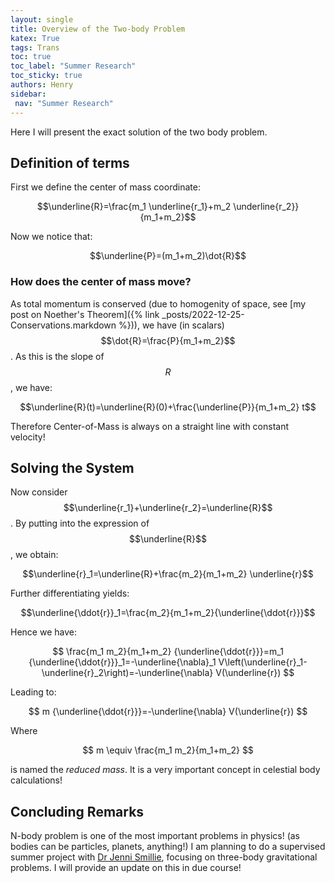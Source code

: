 ```yaml
---
layout: single
title: Overview of the Two-body Problem
katex: True
tags: Trans
toc: true
toc_label: "Summer Research"
toc_sticky: true
authors: Henry
sidebar:
 nav: "Summer Research"
---
```

Here I will present the exact solution of the two body problem.

## Definition of terms

First we define the center of mass coordinate:

$$\underline{R}=\frac{m_1 \underline{r_1}+m_2 \underline{r_2}}{m_1+m_2}$$

Now we notice that:

$$\underline{P}=(m_1+m_2)\dot{R}$$

### How does the center of mass move?

As total momentum is conserved (due to homogenity of space, see [my post on Noether's Theorem]({% link _posts/2022-12-25-Conservations.markdown %})), we have (in scalars) $$\dot{R}=\frac{P}{m_1+m_2}$$. As this is the slope of $$R$$, we have:

$$\underline{R}(t)=\underline{R}(0)+\frac{\underline{P}}{m_1+m_2} t$$

Therefore Center-of-Mass is always on a straight line with constant velocity!

## Solving the System

Now consider $$\underline{r_1}+\underline{r_2}=\underline{R}$$. By putting into the expression of $$\underline{R}$$, we obtain:

$$\underline{r}_1=\underline{R}+\frac{m_2}{m_1+m_2} \underline{r}$$

Further differentiating yields:

$$\underline{\ddot{r}}_1=\frac{m_2}{m_1+m_2}{\underline{\ddot{r}}}$$

Hence we have:

$$
\frac{m_1 m_2}{m_1+m_2} {\underline{\ddot{r}}}=m_1 {\underline{\ddot{r}}}_1=-\underline{\nabla}_1 V\left(\underline{r}_1-\underline{r}_2\right)=-\underline{\nabla} V(\underline{r})
$$

Leading to:

$$
m {\underline{\ddot{r}}}=-\underline{\nabla} V(\underline{r})
$$

Where 

$$
m \equiv \frac{m_1 m_2}{m_1+m_2}
$$

is named the *reduced mass*. It is a very important concept in celestial body calculations!

## Concluding Remarks

N-body problem is one of the most important problems in physics! (as bodies can be particles, planets, anything!) I am planning to do a supervised summer project with [Dr Jenni Smillie](https://www.ph.ed.ac.uk/people/jenni-smillie), focusing on three-body gravitational problems. I will provide an update on this in due course!